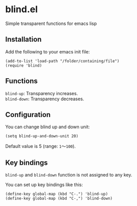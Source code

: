 blind.el
========

Simple transparent functions for emacs lisp

## Installation
Add the following to your emacs init file:

    (add-to-list 'load-path "/folder/containing/file")
    (require 'blind)


## Functions

`blind-up`: Transparency increases.   
`blind-down`: Transparency decreases. 


## Configuration

You can change blind up and down unit:

    (setq blind-up-and-down-unit 20)

Default value is 5 (range: `1`〜`100`).


## Key bindings

`blind-up` and `blind-down` function is not assigned to any key.

You can set up key bindings like this: 

    (define-key global-map (kbd "C-.") 'blind-up)
    (define-key global-map (kbd "C-,") 'blind-down)

